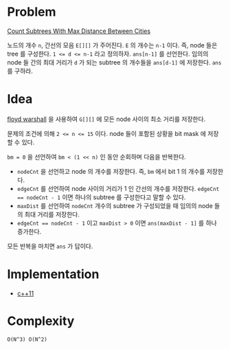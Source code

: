 # Problem

[Count Subtrees With Max Distance Between Cities](https://leetcode.com/problems/count-subtrees-with-max-distance-between-cities/)

노드의 개수 `n`, 간선의 모음 `E[][]` 가 주어진다. `E` 의 개수는 `n-1`
이다. 즉, node 들은 tree 를 구성한다. `1 <= d <= n-1` 라고
정의하자. `ans[n-1]` 를 선언한다. 임의의 node 들 간의 최대 거리가 `d`
가 되는 subtree 의 개수들을 `ans[d-1]` 에 저장한다. `ans` 를 구하라.

# Idea

[floyd warshall](/fundamentals/graph/floyd/README.md) 을 사용하여 `G[][]` 에 모든 node 사이의 최소 거리를
저장한다.

문제의 조건에 의해 `2 <= n <= 15` 이다. node 들이 포함된 상황을 bit
mask 에 저장할 수 있다.

`bm = 0` 을 선언하여 `bm < (1 << n)` 인 동안 순회하며 다음을 반복한다.

* `nodeCnt` 을 선언하고 node 의 개수를 저장한다. 즉, `bm` 에서 bit 1
  의 개수를 저장한다.
* `edgeCnt` 를 선언하여 node 사이의 거리가 1 인 간선의 개수를
  저장한다. `edgeCnt == nodeCnt - 1` 이면 하나의 subtree 를 구성한다고
  말할 수 있다.
* `maxDist` 를 선언하여 `nodeCnt` 개수의 subtree 가 구성되었을 때
  임의의 node 들의 최대 거리를 저장한다.
* `edgeCnt == nodeCnt - 1` 이고 `maxDist > 0` 이면 `ans(maxDist - 1]`
  를 하나 증가한다.
  
모든 반복을 마치면 `ans` 가 답이다.

# Implementation

* [c++11](a.cpp)

# Complexity

```
O(N^3) O(N^2)
```

